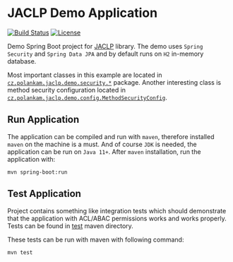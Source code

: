 # JACLP Demo Application

[![Build Status](https://github.com/Neloop/jaclp-demo/workflows/CI/badge.svg)](https://github.com/Neloop/jaclp-demo/actions)
[![License](http://img.shields.io/:license-mit-blue.svg)](https://github.com/Neloop/jaclp-demo/blob/master/LICENSE)

Demo Spring Boot project for [JACLP](https://github.com/Neloop/jaclp) library. The demo uses `Spring Security` and 
`Spring Data JPA` and by default runs on `H2` in-memory database.

Most important classes in this example are located in 
[`cz.polankam.jaclp.demo.security.*`](https://github.com/Neloop/jaclp-demo/tree/master/src/main/java/cz/polankam/jaclp/demo/security) 
package. Another interesting class is method security configuration located in 
[`cz.polankam.jaclp.demo.config.MethodSecurityConfig`](https://github.com/Neloop/jaclp-demo/blob/master/src/main/java/cz/polankam/jaclp/demo/config/MethodSecurityConfig.java).

## Run Application

The application can be compiled and run with `maven`, therefore installed 
`maven` on the machine is a must. And of course `JDK` is needed, the application 
can be run on `Java 11+`. After `maven` installation, run the application with:

```
mvn spring-boot:run
```

## Test Application

Project contains something like integration tests which should demonstrate that
the application with ACL/ABAC permissions works and works properly. Tests can be
found in [test](https://github.com/Neloop/jaclp-demo/tree/master/src/test/java/cz/polankam/jaclp/demo/test_integration)
maven directory.

These tests can be run with maven with following command:

```
mvn test
```
